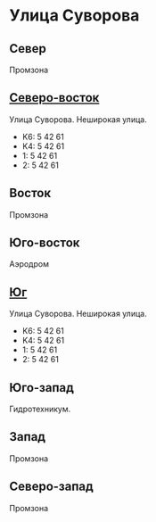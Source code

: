 # Улица Суворова

## Север

Промзона

## [Северо-восток](./11470020.md)

Улица Суворова.
Неширокая улица.

* K6:   5   42  61
* K4:   5   42  61
* 1:    5   42  61
* 2:    5   42  61

## Восток

Промзона

## Юго-восток

Аэродром

## [Юг](./11460040.md)

Улица Суворова.
Неширокая улица.

* K6:   5   42  61
* K4:   5   42  61
* 1:    5   42  61
* 2:    5   42  61

## Юго-запад

Гидротехникум.

## Запад

Промзона

## Северо-запад

Промзона
